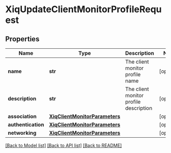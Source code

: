 # XiqUpdateClientMonitorProfileRequest

## Properties
Name | Type | Description | Notes
------------ | ------------- | ------------- | -------------
**name** | **str** | The client monitor profile name | [optional] 
**description** | **str** | The client monitor profile description | [optional] 
**association** | [**XiqClientMonitorParameters**](XiqClientMonitorParameters.md) |  | [optional] 
**authentication** | [**XiqClientMonitorParameters**](XiqClientMonitorParameters.md) |  | [optional] 
**networking** | [**XiqClientMonitorParameters**](XiqClientMonitorParameters.md) |  | [optional] 

[[Back to Model list]](../README.md#documentation-for-models) [[Back to API list]](../README.md#documentation-for-api-endpoints) [[Back to README]](../README.md)


